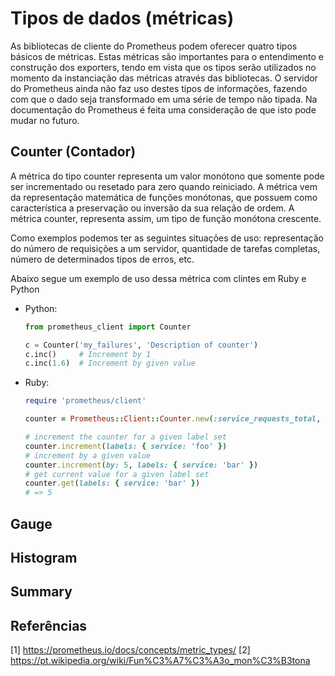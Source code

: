 # Tipos de dados (métricas)

As bibliotecas de cliente do Prometheus podem oferecer quatro tipos básicos de métricas. Estas métricas são importantes para o entendimento e construção dos exporters, tendo em vista que os tipos serão utilizados no momento da instanciação das métricas através das bibliotecas. O servidor do Prometheus ainda não faz uso destes tipos de informações, fazendo com que o dado seja transformado em uma série de tempo não tipada. Na documentação do Prometheus é feita uma consideração de que isto pode mudar no futuro. 

## Counter (Contador)

A métrica do tipo counter representa um valor monótono que somente pode ser incrementado ou resetado para zero quando reiniciado. A métrica vem da representação matemática de funções monótonas, que possuem como característica a preservação ou inversão da sua relação de ordem. A métrica counter, representa assim, um tipo de função monótona crescente.

Como exemplos podemos ter as seguintes situações de uso: representação do número de requisições a um servidor, quantidade de tarefas completas, número de determinados tipos de erros, etc.

Abaixo segue um exemplo de uso dessa métrica com clintes em Ruby e Python

- Python:
  ```python
  from prometheus_client import Counter

  c = Counter('my_failures', 'Description of counter')
  c.inc()     # Increment by 1
  c.inc(1.6)  # Increment by given value
  ```

- Ruby:
  ```ruby
  require 'prometheus/client'

  counter = Prometheus::Client::Counter.new(:service_requests_total, docstring: '...', labels: [:service])

  # increment the counter for a given label set
  counter.increment(labels: { service: 'foo' })
  # increment by a given value
  counter.increment(by: 5, labels: { service: 'bar' })
  # get current value for a given label set
  counter.get(labels: { service: 'bar' })
  # => 5
  ```
  
## Gauge

## Histogram

## Summary

## Referências
[1] https://prometheus.io/docs/concepts/metric_types/
[2] https://pt.wikipedia.org/wiki/Fun%C3%A7%C3%A3o_mon%C3%B3tona
